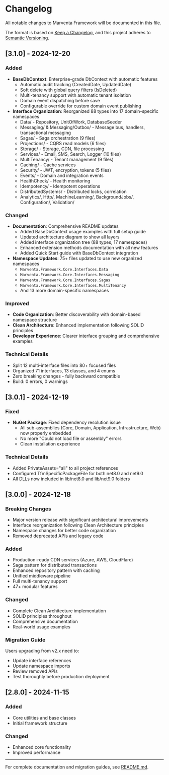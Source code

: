 # Changelog

All notable changes to Marventa Framework will be documented in this file.

The format is based on [Keep a Changelog](https://keepachangelog.com/en/1.0.0/),
and this project adheres to [Semantic Versioning](https://semver.org/spec/v2.0.0.html).

## [3.1.0] - 2024-12-20

### Added
- **BaseDbContext**: Enterprise-grade DbContext with automatic features
  - Automatic audit tracking (CreatedDate, UpdatedDate)
  - Soft delete with global query filters (IsDeleted)
  - Multi-tenancy support with automatic tenant isolation
  - Domain event dispatching before save
  - Configurable override for custom domain event publishing
- **Interface Organization**: Reorganized 88 types into 17 domain-specific namespaces
  - Data/ - Repository, UnitOfWork, DatabaseSeeder
  - Messaging/ & Messaging/Outbox/ - Message bus, handlers, transactional messaging
  - Sagas/ - Saga orchestration (9 files)
  - Projections/ - CQRS read models (6 files)
  - Storage/ - Storage, CDN, file processing
  - Services/ - Email, SMS, Search, Logger (10 files)
  - MultiTenancy/ - Tenant management (9 files)
  - Caching/ - Cache services
  - Security/ - JWT, encryption, tokens (5 files)
  - Events/ - Domain and integration events
  - HealthCheck/ - Health monitoring
  - Idempotency/ - Idempotent operations
  - DistributedSystems/ - Distributed locks, correlation
  - Analytics/, Http/, MachineLearning/, BackgroundJobs/, Configuration/, Validation/

### Changed
- **Documentation**: Comprehensive README updates
  - Added BaseDbContext usage examples with full setup guide
  - Updated architecture diagram to show all layers
  - Added interface organization tree (88 types, 17 namespaces)
  - Enhanced extension methods documentation with all new features
  - Added Quick Start guide with BaseDbContext integration
- **Namespace Updates**: 75+ files updated to use new organized namespaces
  - `Marventa.Framework.Core.Interfaces.Data`
  - `Marventa.Framework.Core.Interfaces.Messaging`
  - `Marventa.Framework.Core.Interfaces.Sagas`
  - `Marventa.Framework.Core.Interfaces.MultiTenancy`
  - And 13 more domain-specific namespaces

### Improved
- **Code Organization**: Better discoverability with domain-based namespace structure
- **Clean Architecture**: Enhanced implementation following SOLID principles
- **Developer Experience**: Clearer interface grouping and comprehensive examples

### Technical Details
- Split 12 multi-interface files into 80+ focused files
- Organized 71 interfaces, 13 classes, and 4 enums
- Zero breaking changes - fully backward compatible
- Build: 0 errors, 0 warnings

## [3.0.1] - 2024-12-19

### Fixed
- **NuGet Package**: Fixed dependency resolution issue
  - All sub-assemblies (Core, Domain, Application, Infrastructure, Web) now properly embedded
  - No more "Could not load file or assembly" errors
  - Clean installation experience

### Technical Details
- Added PrivateAssets="all" to all project references
- Configured TfmSpecificPackageFile for both net8.0 and net9.0
- All DLLs now included in lib/net8.0 and lib/net9.0 folders

## [3.0.0] - 2024-12-18

### Breaking Changes
- Major version release with significant architectural improvements
- Interface reorganization following Clean Architecture principles
- Namespace changes for better code organization
- Removed deprecated APIs and legacy code

### Added
- Production-ready CDN services (Azure, AWS, CloudFlare)
- Saga pattern for distributed transactions
- Enhanced repository pattern with caching
- Unified middleware pipeline
- Full multi-tenancy support
- 47+ modular features

### Changed
- Complete Clean Architecture implementation
- SOLID principles throughout
- Comprehensive documentation
- Real-world usage examples

### Migration Guide
Users upgrading from v2.x need to:
- Update interface references
- Update namespace imports
- Review removed APIs
- Test thoroughly before production deployment

## [2.8.0] - 2024-11-15

### Added
- Core utilities and base classes
- Initial framework structure

### Changed
- Enhanced core functionality
- Improved performance

---

For complete documentation and migration guides, see [README.md](README.md).